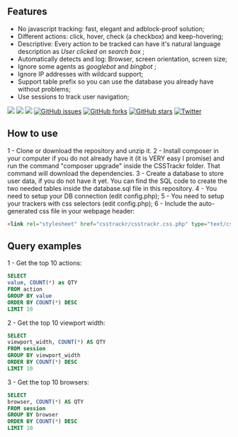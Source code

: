 ## Features

- No javascript tracking: fast, elegant and adblock-proof solution;
- Different actions: click, hover, check (a checkbox) and keep-hovering;
- Descriptive: Every action to be tracked can have it's natural language description as *User clicked on search box* ;
- Automatically detects and log: Browser, screen orientation, screen size;
- Ignore some agents as *googlebot* and *bingbot* ;
- Ignore IP addresses with wildcard support;
- Support table prefix so you can use the database you already have without problems;
- Use sessions to track user navigation;

![](https://img.shields.io/badge/PHP-5.4%2B-ff69b4.svg) ![](https://img.shields.io/badge/MySQL-5.7%2B-ff69b4.svg) ![](https://img.shields.io/github/license/mashape/apistatus.svg)  [![GitHub issues](https://img.shields.io/github/issues/lucaasleaal/csstrackr.svg)](https://github.com/lucaasleaal/csstrackr/issues) [![GitHub forks](https://img.shields.io/github/forks/lucaasleaal/csstrackr.svg)](https://github.com/lucaasleaal/csstrackr/network) [![GitHub stars](https://img.shields.io/github/stars/lucaasleaal/csstrackr.svg)](https://github.com/lucaasleaal/csstrackr/stargazers) [![Twitter](https://img.shields.io/twitter/url/https/github.com/lucaasleaal/csstrackr.svg?style=social)](https://twitter.com/intent/tweet?text=Wow:&url=https%3A%2F%2Fgithub.com%2Flucaasleaal%2Fcsstrackr) 


## How to use

1 - Clone or download the repository and unzip it.
2 - Install composer in your computer if you do not already have it (it is VERY easy I promise) and run the command "composer upgrade" inside the CSSTrackr folder. That command will download the dependencies.
3 - Create a database to store user data, if you do not have it yet. You can find the SQL code to create the two needed tables inside the database.sql file in this repository.
4 - You need to setup your DB connection (edit config.php);
5 - You need to setup your trackers with css selectors (edit config.php);
6 - Include the auto-generated css file in your webpage header:
```html
<link rel="stylesheet" href="csstrackr/csstrackr.css.php" type="text/css" media="all">
```

## Query examples

1 - Get the top 10 actions:

```sql
SELECT
value, COUNT(*) as QTY
FROM action
GROUP BY value
ORDER BY COUNT(*) DESC
LIMIT 10
```
2 - Get the top 10 viewport width:

```sql
SELECT
viewport_width, COUNT(*) AS QTY
FROM session
GROUP BY viewport_width
ORDER BY COUNT(*) DESC
LIMIT 10
```
3 - Get the top 10 browsers:

```sql
SELECT
browser, COUNT(*) AS QTY
FROM session
GROUP BY browser
ORDER BY COUNT(*) DESC
LIMIT 10
```
